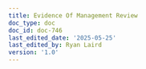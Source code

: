 ```yaml
---
title: Evidence Of Management Review
doc_type: doc
doc_id: doc-746
last_edited_date: '2025-05-25'
last_edited_by: Ryan Laird
version: '1.0'
---
```



